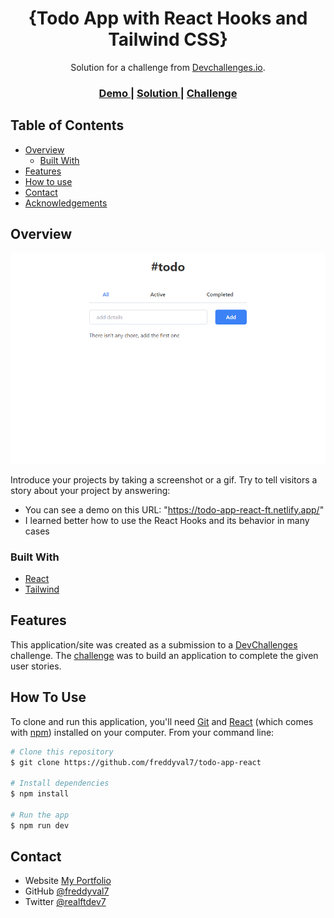 <!-- Please update value in the {}  -->

<h1 align="center">{Todo App with React Hooks and Tailwind CSS}</h1>

<div align="center">
   Solution for a challenge from  <a href="http://devchallenges.io" target="_blank">Devchallenges.io</a>.
</div>

<div align="center">
  <h3>
    <a href="https://todo-app-react-ft.netlify.app/">
      Demo
    </a>
    <span> | </span>
    <a href="https://devchallenges.io/solutions/GlgEwtl90KRImdGWGbPf">
      Solution
    </a>
    <span> | </span>
    <a href="https://devchallenges.io/challenges/hH6PbOHBdPm6otzw2De5">
      Challenge
    </a>
  </h3>
</div>

<!-- TABLE OF CONTENTS -->

## Table of Contents

- [Overview](#overview)
  - [Built With](#built-with)
- [Features](#features)
- [How to use](#how-to-use)
- [Contact](#contact)
- [Acknowledgements](#acknowledgements)

<!-- OVERVIEW -->

## Overview

![screenshot](../screenshots/todo-app-react.png)

Introduce your projects by taking a screenshot or a gif. Try to tell visitors a story about your project by answering:

- You can see a demo on this URL: "https://todo-app-react-ft.netlify.app/"
- I learned better how to use the React Hooks and its behavior in many cases

### Built With

- [React](https://reactjs.org/)
- [Tailwind](https://tailwindcss.com/)

## Features

This application/site was created as a submission to a [DevChallenges](https://devchallenges.io/challenges) challenge. The [challenge](https://devchallenges.io/challenges/hH6PbOHBdPm6otzw2De5) was to build an application to complete the given user stories.

## How To Use

To clone and run this application, you'll need [Git](https://git-scm.com) and [React](https://reactjs.org/) (which comes with [npm](http://npmjs.com)) installed on your computer. From your command line:

```bash
# Clone this repository
$ git clone https://github.com/freddyval7/todo-app-react

# Install dependencies
$ npm install

# Run the app
$ npm run dev
```

## Contact

- Website [My Portfolio](https://ftdev-portfolio.netlify.app/)
- GitHub [@freddyval7](https://github.com/freddyval7/)
- Twitter [@realftdev7](https://twitter.com/realftdev7)
